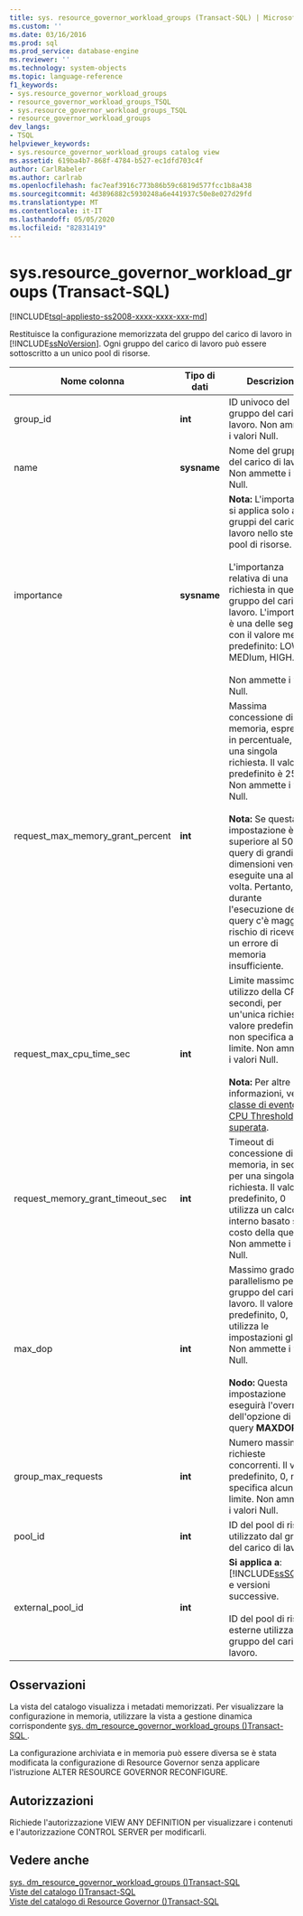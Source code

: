 ```yaml
---
title: sys. resource_governor_workload_groups (Transact-SQL) | Microsoft Docs
ms.custom: ''
ms.date: 03/16/2016
ms.prod: sql
ms.prod_service: database-engine
ms.reviewer: ''
ms.technology: system-objects
ms.topic: language-reference
f1_keywords:
- sys.resource_governor_workload_groups
- resource_governor_workload_groups_TSQL
- sys.resource_governor_workload_groups_TSQL
- resource_governor_workload_groups
dev_langs:
- TSQL
helpviewer_keywords:
- sys.resource_governor_workload_groups catalog view
ms.assetid: 619ba4b7-868f-4784-b527-ec1dfd703c4f
author: CarlRabeler
ms.author: carlrab
ms.openlocfilehash: fac7eaf3916c773b86b59c6819d577fcc1b8a438
ms.sourcegitcommit: 4d3896882c5930248a6e441937c50e8e027d29fd
ms.translationtype: MT
ms.contentlocale: it-IT
ms.lasthandoff: 05/05/2020
ms.locfileid: "82831419"
---
```

# <a name="sysresource_governor_workload_groups-transact-sql"></a>sys.resource_governor_workload_groups (Transact-SQL)
[!INCLUDE[tsql-appliesto-ss2008-xxxx-xxxx-xxx-md](../../includes/tsql-appliesto-ss2008-xxxx-xxxx-xxx-md.md)]

  Restituisce la configurazione memorizzata del gruppo del carico di lavoro in [!INCLUDE[ssNoVersion](../../includes/ssnoversion-md.md)]. Ogni gruppo del carico di lavoro può essere sottoscritto a un unico pool di risorse.  
  
|Nome colonna|Tipo di dati|Descrizione|  
|-----------------|---------------|-----------------|  
|group_id|**int**|ID univoco del gruppo del carico di lavoro. Non ammette i valori Null.|  
|name|**sysname**|Nome del gruppo del carico di lavoro. Non ammette i valori Null.|  
|importance|**sysname**|**Nota:** L'importanza si applica solo ai gruppi del carico di lavoro nello stesso pool di risorse.<br /><br /> L'importanza relativa di una richiesta in questo gruppo del carico di lavoro. L'importanza è una delle seguenti, con il valore medio predefinito: LOW, MEDIum, HIGH.<br /><br /> Non ammette i valori Null.|  
|request_max_memory_grant_percent|**int**|Massima concessione di memoria, espressa in percentuale, per una singola richiesta. Il valore predefinito è 25. Non ammette i valori Null.<br /><br /> **Nota:** Se questa impostazione è superiore al 50%, le query di grandi dimensioni vengono eseguite una alla volta. Pertanto, durante l'esecuzione della query c'è maggiore rischio di ricevere un errore di memoria insufficiente.|  
|request_max_cpu_time_sec|**int**|Limite massimo di utilizzo della CPU, in secondi, per un'unica richiesta. Il valore predefinito, 0, non specifica alcun limite. Non ammette i valori Null.<br /><br /> **Nota:** Per altre informazioni, vedere [classe di evento CPU Threshold superata](../../relational-databases/event-classes/cpu-threshold-exceeded-event-class.md).|  
|request_memory_grant_timeout_sec|**int**|Timeout di concessione di memoria, in secondi, per una singola richiesta. Il valore predefinito, 0 utilizza un calcolo interno basato sul costo della query. Non ammette i valori Null.|  
|max_dop|**int**|Massimo grado di parallelismo per il gruppo del carico di lavoro. Il valore predefinito, 0, utilizza le impostazioni globali. Non ammette i valori Null.<br /><br /> **Nodo:** Questa impostazione eseguirà l'override dell'opzione di query **MAXDOP**.|  
|group_max_requests|**int**|Numero massimo di richieste concorrenti. Il valore predefinito, 0, non specifica alcun limite. Non ammette i valori Null.|  
|pool_id|**int**|ID del pool di risorse utilizzato dal gruppo del carico di lavoro.|  
|external_pool_id|**int**|**Si applica a**: [!INCLUDE[ssSQL15](../../includes/sssql15-md.md)] e versioni successive.<br /><br /> ID del pool di risorse esterne utilizzato dal gruppo del carico di lavoro.|  
  
## <a name="remarks"></a>Osservazioni  
 La vista del catalogo visualizza i metadati memorizzati. Per visualizzare la configurazione in memoria, utilizzare la vista a gestione dinamica corrispondente [sys. dm_resource_governor_workload_groups &#40;&#41;Transact-SQL ](../../relational-databases/system-dynamic-management-views/sys-dm-resource-governor-workload-groups-transact-sql.md).  
  
 La configurazione archiviata e in memoria può essere diversa se è stata modificata la configurazione di Resource Governor senza applicare l'istruzione ALTER RESOURCE GOVERNOR RECONFIGURE.  
  
## <a name="permissions"></a>Autorizzazioni  
 Richiede l'autorizzazione VIEW ANY DEFINITION per visualizzare i contenuti e l'autorizzazione CONTROL SERVER per modificarli.  
  
## <a name="see-also"></a>Vedere anche  
 [sys. dm_resource_governor_workload_groups &#40;&#41;Transact-SQL](../../relational-databases/system-dynamic-management-views/sys-dm-resource-governor-workload-groups-transact-sql.md)   
 [Viste del catalogo &#40;&#41;Transact-SQL](../../relational-databases/system-catalog-views/catalog-views-transact-sql.md)   
 [Viste del catalogo di Resource Governor &#40;&#41;Transact-SQL](../../relational-databases/system-catalog-views/resource-governor-catalog-views-transact-sql.md)  
  
  
